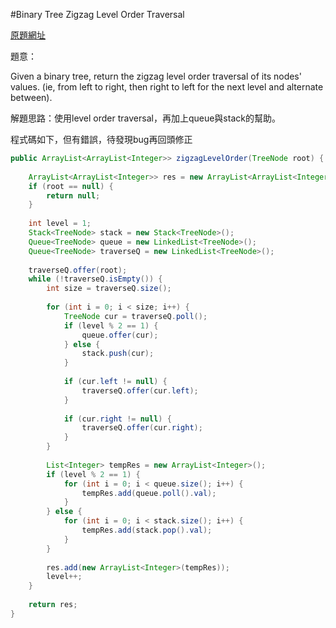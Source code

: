 #Binary Tree Zigzag Level Order Traversal

[原題網址](http://www.lintcode.com/en/problem/binary-tree-zigzag-level-order-traversal/)

題意：

Given a binary tree, return the zigzag level order traversal of its nodes' values. (ie, from left to right, then right to left for the next level and alternate between).


解題思路：使用level order traversal，再加上queue與stack的幫助。

程式碼如下，但有錯誤，待發現bug再回頭修正

```java
public ArrayList<ArrayList<Integer>> zigzagLevelOrder(TreeNode root) {
    
    ArrayList<ArrayList<Integer>> res = new ArrayList<ArrayList<Integer>>();
    if (root == null) {
        return null;
    }
    
    int level = 1;
    Stack<TreeNode> stack = new Stack<TreeNode>();
    Queue<TreeNode> queue = new LinkedList<TreeNode>();
    Queue<TreeNode> traverseQ = new LinkedList<TreeNode>();
    
    traverseQ.offer(root);
    while (!traverseQ.isEmpty()) {
        int size = traverseQ.size();
        
        for (int i = 0; i < size; i++) {
            TreeNode cur = traverseQ.poll();
            if (level % 2 == 1) {
                queue.offer(cur);
            } else {
                stack.push(cur);
            }
            
            if (cur.left != null) {
                traverseQ.offer(cur.left);
            }
            
            if (cur.right != null) {
                traverseQ.offer(cur.right);
            }
        }
        
        List<Integer> tempRes = new ArrayList<Integer>();
        if (level % 2 == 1) {
            for (int i = 0; i < queue.size(); i++) {
                tempRes.add(queue.poll().val);
            }
        } else {
            for (int i = 0; i < stack.size(); i++) {
                tempRes.add(stack.pop().val);
            }
        }
        
        res.add(new ArrayList<Integer>(tempRes));
        level++;
    }
    
    return res;
}
```